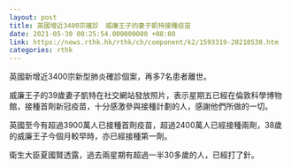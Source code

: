 ```yaml
---
layout: post
title: 英國增近3400宗確診　威廉王子的妻子凱特接種疫苗
date: 2021-05-30 00:25:54.000000000 +08:00
link: https://news.rthk.hk/rthk/ch/component/k2/1593319-20210530.htm
categories: rthk
---
```


英國新增近3400宗新型肺炎確診個案，再多7名患者離世。

威廉王子的39歲妻子凱特在社交網站發放照片，表示星期五已經在倫敦科學博物館，接種首劑新冠疫苗，十分感激參與接種計劃的人，感謝他們所做的一切。

英國至今有超過3900萬人已接種首劑疫苗，超過2400萬人已經接種兩劑，38歲的威廉王子今個月較早時，亦已經接種第一劑。

衛生大臣夏國賢透露，過去兩星期有超過一半30多歲的人，已經打了針。
